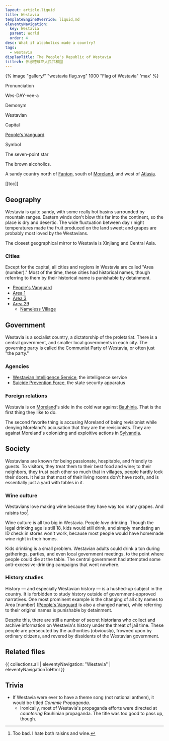 ```yaml
---
layout: article.liquid
title: Westavia
templateEngineOverride: liquid,md
eleventyNavigation:
  key: Westavia
  parent: World
  order: 4
desc: What if alcoholics made a country?
tags:
  - westavia
displayTitle: The People's Republic of Westavia
titlezh: 伟思德维亚人民共和国
---
```


{% image "gallery/" "westavia flag.svg" 1000 "Flag of Westavia" 'max' %}

<div class="attr">
  <p>Pronunciation</p>
  <p>Wes-DAY-vee-a</p>
  <p>Demonym</p>
  <p>Westavian</p>
  <p>Capital</p>
  <p><a href="/world/westavia/peoples-vanguard/">People's Vanguard</a></p>
  <p>Symbol</p>
  <p>The seven-point star</p>
</div>

The brown alcoholics.

A sandy country north of [Fanton](/world/fanton/), south of [Moreland](/world/moreland/), and west of [Atlasia](/world/atlasia/).

[[toc]]

## Geography

Westavia is quite sandy, with some really hot basins surrounded by mountain ranges. Eastern winds don't blow this far into the continent, so the place is dry and desertic. The wide fluctuation between day / night temperatures made the fruit produced on the land sweet; and grapes are probably most loved by the Westavians.

The closest geographical mirror to Westavia is Xinjiang and Central Asia.

### Cities

Except for the capital, all cities and regions in Westavia are called "Area (number)." Most of the time, these cities had historical names, though referring to them by their historical name is punishable by detainment.

- [People's Vanguard](/world/westavia/peoples-vanguard/)
- [Area 1](/world/westavia/area-1/)
- [Area 3](/world/westavia/area-3/)
- [Area 29](/world/westavia/area-29/)
	- [Nameless Village](/world/westavia/nameless-village/)

## Government

Westavia is a socialist country, a dictatorship of the proletariat. There is a central government, and smaller local governments in each city. The governing party is called the Communist Party of Westavia, or often just "the party."

### Agencies

- [Westavian Intelligence Service](/world/westavia/wis/), the intelligence service
- [Suicide Prevention Force](/world/westavia/spf/), the state security apparatus

### Foreign relations

Westavia is on [Moreland](/world/moreland/)'s side in the cold war against [Bauhinia](/world/bauhinia/). That is the first thing they like to do.

The second favorite thing is accusing Moreland of being revisionist while denying Moreland's accusation that *they* are the revisionists. They are against Moreland's colonizing and exploitive actions in [Sylvandia](/world/sylvandia/).

## Society

Westavians are known for being passionate, hospitable, and friendly to guests. To visitors, they treat them to their best food and wine; to their neighbors, they trust each other so much that in villages, people hardly lock their doors. It helps that most of their living rooms don't have roofs, and is essentially just a yard with tables in it.

### Wine culture

Westavians love making wine because they have way too many grapes. And raisins too[^1].

Wine culture is all too big in Westavia. People *love* drinking. Though the legal drinking age is still 18, kids would still drink, and simply mandating an ID check in stores won't work, because most people would have homemade wine right in their homes.

Kids drinking is a small problem. Westavian adults could drink a ton during gatherings, parties, and even local government meetings, to the point where people could die at the table. The central government had attempted some anti-excessive-drinking campaigns that went nowhere.

### History studies

History — and especially Westavian history — is a hushed-up subject in the country. It is forbidden to study history outside of government-approved narratives. One most prominent example is the changing of all city names to Area \[number] ([People's Vanguard](/world/westavia/peoples-vanguard/) is also a changed name), while referring to their original names is punishable by detainment.

Despite this, there are still a number of secret historians who collect and archive information on Westavia's history under the threat of jail time. These people are persecuted by the authorities (obviously), frowned upon by ordinary citizens, and revered by dissidents of the Westavian government.

## Related files

{{ collections.all | eleventyNavigation: "Westavia" | eleventyNavigationToHtml }}

## Trivia

- If Westavia were ever to have a theme song (not national anthem), it would be titled *Commie Propaganda*.
	- Ironically, most of Westavia's propaganda efforts were directed at *countering* Bauhinian propaganda. The title was too good to pass up, though.

[^1]: Too bad. I hate both raisins and wine.
